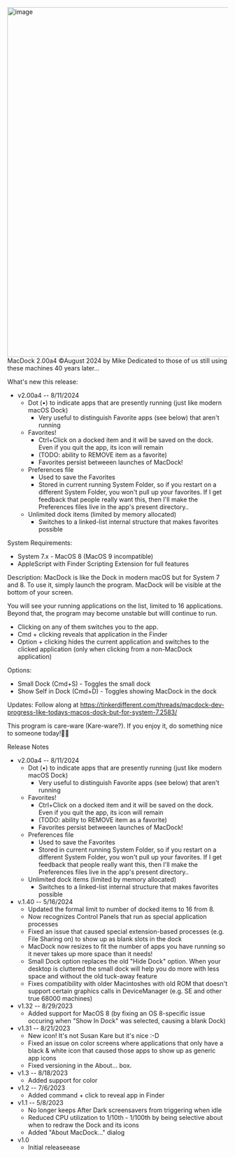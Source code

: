 <img width="799" alt="image" src="https://github.com/user-attachments/assets/b5c1226e-f82b-497a-b167-3d7592449fb0">
MacDock 2.00a4 ©August 2024 by Mike
Dedicated to those of us still using these machines 40 years later...

What's new this release:
- v2.00a4 -- 8/11/2024
  - Dot (•) to indicate apps that are presently running (just like modern macOS Dock)
     - Very useful to distinguish Favorite apps (see below) that aren't running
  - Favorites!
     - Ctrl+Click on a docked item and it will be saved on the dock.  Even if you quit the app, its icon will remain
     - (TODO: ability to REMOVE item as a favorite)
     - Favorites persist betweeen launches of MacDock!
  - Preferences file
     - Used to save the Favorites
     - Stored in current running System Folder, so if you restart on a different System Folder, you won't pull up your favorites.  If I get feedback that people really want this, then I'll make the Preferences files live in the app's present directory..
  - Unlimited dock items (limited by memory allocated)
     - Switches to a linked-list internal structure that makes favorites possible

System Requirements:
* System 7.x - MacOS 8 (MacOS 9 incompatible)
* AppleScript with Finder Scripting Extension for full features

Description:
MacDock is like the Dock in modern macOS but for System 7 and 8.
To use it, simply launch the program.  MacDock will be visible at the bottom of your screen.  

You will see your running applications on the list, limited to 16 applications.  Beyond that, the program may become unstable but willl continue to run.  

* Clicking on any of them switches you to the app.
* Cmd + clicking reveals that application in the Finder
* Option + clicking hides the current application and switches to the clicked application (only when clicking from a non-MacDock application)

Options:
* Small Dock (Cmd+S) - Toggles the small dock
* Show Self in Dock (Cmd+D) - Toggles showing MacDock in the dock 

Updates:
Follow along at https://tinkerdifferent.com/threads/macdock-dev-progress-like-todays-macos-dock-but-for-system-7.2583/

This program is care-ware (Kare-ware?).  If you enjoy it, do something nice to someone today!

Release Notes
- v2.00a4 -- 8/11/2024
  - Dot (•) to indicate apps that are presently running (just like modern macOS Dock)
     - Very useful to distinguish Favorite apps (see below) that aren't running
  - Favorites!
     - Ctrl+Click on a docked item and it will be saved on the dock.  Even if you quit the app, its icon will remain
     - (TODO: ability to REMOVE item as a favorite)
     - Favorites persist betweeen launches of MacDock!
  - Preferences file
     - Used to save the Favorites
     - Stored in current running System Folder, so if you restart on a different System Folder, you won't pull up your favorites.  If I get feedback that people really want this, then I'll make the Preferences files live in the app's present directory..
  - Unlimited dock items (limited by memory allocated)
     - Switches to a linked-list internal structure that makes favorites possible
- v.1.40 -- 5/16/2024
  - Updated the formal limit to number of docked items to 16 from 8.
  - Now recognizes Control Panels that run as special application processes
  - Fixed an issue that caused special extension-based processes (e.g. File Sharing  on) to show up as blank slots in the dock
  - MacDock now resizes to fit the number of apps you have running so it never takes up more space than it needs!
  - Small Dock option replaces the old "Hide Dock" option.  When your desktop is cluttered the small dock will help you do more with less space and without the old tuck-away feature
  - Fixes compatibility with older Macintoshes with old ROM that doesn't support certain graphics calls in DeviceManager (e.g. SE and other true 68000 machines)
- v1.32 -- 8/29/2023
  - Added support for MacOS 8 (by fixing an OS 8-specific issue occuring when "Show In Dock" was selected, causing a blank Dock)
- v1.31 -- 8/21/2023
  - New icon!  It's not Susan Kare but it's nice :-D
  - Fixed an issue on color screens where applications that only have a black & white icon that caused those apps to show up as generic app icons
  - Fixed versioning in the About... box.
- v1.3 -- 8/18/2023
  - Added support for color
- v1.2 -- 7/6/2023
  - Added command + click to reveal app in Finder
- v1.1 -- 5/8/2023
  - No longer keeps After Dark screensavers from triggering when idle
  - Reduced CPU utilization to 1/10th - 1/100th by being selective about when to redraw the Dock and its icons
  - Added "About MacDock..." dialog
- v1.0
  - Initial releaseease
